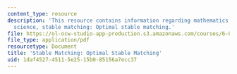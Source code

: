 ```yaml
---
content_type: resource
description: 'This resource contains information regarding mathematics for computer
  science, stable matching: Optimal stable matching.'
file: https://ol-ocw-studio-app-production.s3.amazonaws.com/courses/6-042j-mathematics-for-computer-science-spring-2015/1daf452745115e2515b085156a7ecc37_MIT6_042JS15_Optimal.pdf
file_type: application/pdf
resourcetype: Document
title: 'Stable Matching: Optimal Stable Matching'
uid: 1daf4527-4511-5e25-15b0-85156a7ecc37
---
```

